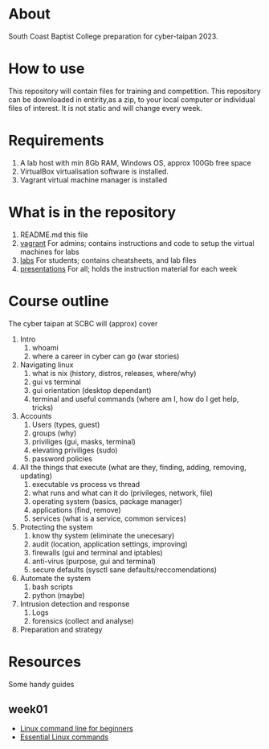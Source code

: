 # About
South Coast Baptist College preparation for cyber-taipan 2023. 

# How to use
This repository will contain files for training and competition. This repository can be downloaded in entirity,as a zip, to your local computer or individual files of interest. It is not static and will change every week.

# Requirements
1. A lab host with min 8Gb RAM, Windows OS, approx 100Gb free space
1. VirtualBox virtualisation software is installed.
1. Vagrant virtual machine manager is installed

# What is in the repository
1. README.md this file
1. [vagrant](vagrant) For admins; contains instructions and code to setup the virtual machines for labs
1. [labs](labs) For students; contains cheatsheets, and lab files
1. [presentations](presentations) For all; holds the instruction material for each week

# Course outline
The cyber taipan at SCBC will (approx) cover

1. Intro
   1. whoami
   1. where a career in cyber can go (war stories)
1. Navigating linux
   1. what is nix (history, distros, releases, where/why)
   1. gui vs terminal
   1. gui orientation (desktop dependant)
   1. terminal and useful commands (where am I, how do I get help, tricks)
1. Accounts
   1. Users (types, guest)
   1. groups (why)
   1. priviliges (gui, masks, terminal)
   1. elevating priviliges (sudo)
   1. password policies
1. All the things that execute (what are they, finding, adding, removing, updating)
   1. executable vs process vs thread
   1. what runs and what can it do (privileges, network, file)
   1. operating system (basics, package manager)
   1. applications (find, remove)
   1. services (what is a service, common services)
1. Protecting the system
   1. know thy system (eliminate the unecesary)
   1. audit (location, application settings, improving)
   1. firewalls (gui and terminal and iptables)
   1. anti-virus (purpose, gui and terminal)
   1. secure defaults (sysctl sane defaults/reccomendations)
1. Automate the system
   1. bash scripts
   1. python (maybe)
1. Intrusion detection and response
   1. Logs
   1. forensics (collect and analyse)
1. Preparation and strategy

# Resources
Some handy guides

## week01
* [Linux command line for beginners](https://ubuntu.com/tutorials/command-line-for-beginners#1-overview)
* [Essential Linux commands](https://itsfoss.com/essential-ubuntu-commands/)




